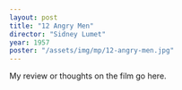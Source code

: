 ```yaml
---
layout: post
title: "12 Angry Men"
director: "Sidney Lumet"
year: 1957
poster: "/assets/img/mp/12-angry-men.jpg"
---
```


My review or thoughts on the film go here.
